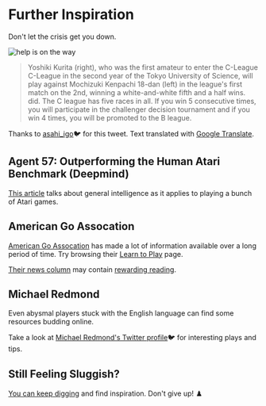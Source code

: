 # Further Inspiration

Don't let the crisis get you down.

![help is on the way](https://pbs.twimg.com/media/EUlyKZCUwAQLMqc?format=jpg&name=4096x4096)

> Yoshiki Kurita (right), who was the first amateur to enter the C-League C-League in the second year of the Tokyo University of Science, will play against Mochizuki Kenpachi 18-dan (left) in the league's first match on the 2nd, winning a white-and-white fifth and a half wins. did. The C league has five races in all. If you win 5 consecutive times, you will participate in the challenger decision tournament and if you win 4 times, you will be promoted to the B league.

Thanks to [asahi_igo](https://twitter.com/asahi_igo/status/1245653101211561984)🐦 for this tweet. Text translated with [Google Translate](https://translate.google.com/).

## Agent 57: Outperforming the Human Atari Benchmark (Deepmind)

[This article](https://deepmind.com/blog/article/Agent57-Outperforming-the-human-Atari-benchmark) talks about general intelligence as it applies to playing a bunch of Atari games.

## American Go Assocation

[American Go Assocation](https://www.usgo.org/) has made a lot of information available over a long period of time.  Try browsing their [Learn to Play](https://www.usgo.org/learn-play) page.

[Their news column](https://www.usgo.org/news/) may contain [rewarding reading](https://www.usgo.org/news/2020/04/go-spotting-new-york-times-obituary-for-nobel-prize-winner-phillip-anderson/).

## Michael Redmond

Even abysmal players stuck with the English language can find some resources budding online.

Take a look at [Michael Redmond's Twitter profile](https://twitter.com/RedmondGoPro)🐦 for interesting plays and tips.

## Still Feeling Sluggish?

[You can keep digging](https://blog.goo.ne.jp/igoshiraishi/e/936e5d6db5c38f74ff991459a5961e54) and find inspiration.  Don't give up! ♟️

